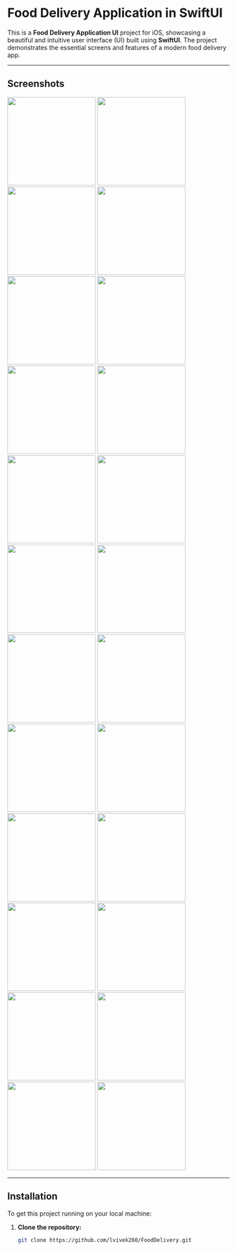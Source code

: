 # Food Delivery Application in SwiftUI  

This is a **Food Delivery Application UI** project for iOS, showcasing a beautiful and intuitive user interface (UI) built using **SwiftUI**. The project demonstrates the essential screens and features of a modern food delivery app.

---

## Screenshots  

<img src="https://github.com/user-attachments/assets/8cf0b051-b028-4662-9459-b320f8e51b40" width="200">
<img src="https://github.com/user-attachments/assets/25cf3067-c366-4874-ba03-ea33ad97e8bf" width="200">
<img src="https://github.com/user-attachments/assets/139b52a1-75c6-4195-989e-d1a728fa1da8" width="200">
<img src="https://github.com/user-attachments/assets/0fa66b1b-07d7-4423-b6c1-63cfedc6bf91" width="200">
<img src="https://github.com/user-attachments/assets/5069054f-1c14-44a4-bc29-f47478a29476" width="200">
<img src="https://github.com/user-attachments/assets/d54e8bb8-7c99-4e82-b0ef-3fe318b952a4" width="200">
<img src="https://github.com/user-attachments/assets/edc53e5c-45fd-42c2-905b-01e249ecb516" width="200">
<img src="https://github.com/user-attachments/assets/79519358-ed28-4158-927c-69902e43e666" width="200">
<img src="https://github.com/user-attachments/assets/dde5ad13-05b9-4d70-92f0-4e0b116ba157" width="200">
<img src="https://github.com/user-attachments/assets/a8640c96-39ca-4513-b6ec-296314c4c6eb" width="200">
<img src="https://github.com/user-attachments/assets/86dcdb05-a13b-41cd-bb06-4c7b648633e6" width="200">
<img src="https://github.com/user-attachments/assets/b5c18e1f-6fcc-4181-a466-0387fc65c522" width="200">
<img src="https://github.com/user-attachments/assets/27379291-1377-417a-8d97-579e756ae31a" width="200">
<img src="https://github.com/user-attachments/assets/990b5a86-f962-4743-a258-def5f0f743a8" width="200">
<img src="https://github.com/user-attachments/assets/e7745b72-412b-4782-9a44-cf983cfa9683" width="200">
<img src="https://github.com/user-attachments/assets/a0fe5a89-a316-449a-ab8c-dbdaefdb113d" width="200">
<img src="https://github.com/user-attachments/assets/87c6cf37-8feb-4c46-9a58-0013247215ae" width="200">
<img src="https://github.com/user-attachments/assets/97ac4e45-4f25-4d9e-9833-8ef22613b078" width="200">
<img src="https://github.com/user-attachments/assets/cc996b71-628c-4648-9612-dd0b19a6b12b" width="200">
<img src="https://github.com/user-attachments/assets/6ae2f257-0fc0-491e-aec8-eace8fdb2b18" width="200">
<img src="https://github.com/user-attachments/assets/0fd8d50f-d0da-4991-8898-9a5f3675819b" width="200">
<img src="https://github.com/user-attachments/assets/09210469-3234-4a69-b66a-c4dd62e804cf" width="200">
<img src="https://github.com/user-attachments/assets/72cc794c-4303-41ab-86a1-64f0a3304af2" width="200">
<img src="https://github.com/user-attachments/assets/dfa08c65-a48e-4d4c-8a09-e17dd483a3a8" width="200">

---

## Installation  

To get this project running on your local machine:

1. **Clone the repository:**  

   ```bash  
   git clone https://github.com/lvivek260/FoodDelivery.git  
